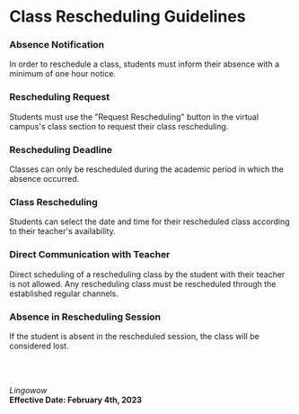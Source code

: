 # Class Rescheduling Guidelines

### Absence Notification
In order to reschedule a class, students must inform their absence with a minimum of one hour notice.

### Rescheduling Request
Students must use the "Request Rescheduling" button in the virtual campus's class section to request their class rescheduling.

### Rescheduling Deadline
Classes can only be rescheduled during the academic period in which the absence occurred.

### Class Rescheduling
Students can select the date and time for their rescheduled class according to their teacher's availability.

### Direct Communication with Teacher
Direct scheduling of a rescheduling class by the student with their teacher is not allowed. Any rescheduling class must be rescheduled through the established regular channels.

### Absence in Rescheduling Session
If the student is absent in the rescheduled session, the class will be considered lost.

<br>
<br>

*Lingowow*<br>
**Effective Date: February 4th, 2023**